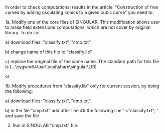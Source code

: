 In order to check computational results in the article: "Construction of free curves by adding osculating conics to a given cubic curve" you need to:

1a. Modify one of the core files of SINGULAR. This modification allows user to make field extensions computations, which are not cover by original library. To do so:

a) download files: "classify.txt", "cmp.txt"

b) change name of this file to "classify.lib"

c) replace the original file of the same name. The standard path for this file is (...\cygwin64\usr\local\share\singular\LIB)

or

1b. Modify procedures from "classify.lib" only for current session, by doing the following:

a) download files: "classify.txt", "cmp.txt"

b) In the file "cmp.txt" add after line 49 the following line ' <"classify.txt"; ' and save the file

2. Run in SINGULAR "cmp.txt" file.
